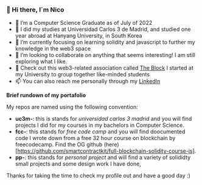 ### 👋 Hi there, I´m Nico 

- 🔭 I’m a Computer Science Graduate as of July of 2022
- 🌱 I did my studies at Universidad Carlos 3 de Madrid, and studied one year abroad at Hanyang University, in South Korea
- 👯 I’m currently focusing on learning solidity and javascript to further my knowledge in the web3 space
- 🤔 I’m looking to collaborate on anything that seems interesting! I am still exploring what I like.
- 💬 Check out this web3-related association called [The Block](https://www.linkedin.com/in/the-block-b7138123a/) I started at my University to group together like-minded students 
- 📫 You can also reach me personally through my [LinkedIn](https://www.linkedin.com/in/nicol%C3%A1s-arnedo-villanueva-454a36169/)


**Brief rundown of my portafolio**

My repos are named using the following convention:

- **uc3m-**: this is stands for _universidad carlos 3 madrid_ and you will find projects I did for my courses in my bachelors in Computer Science.
- **fcc-**: this stands for _free code camp_ and you will find doocumented code I wrote down from a free 32 hour course on blockchain by freecodecamp. Find the OG github (here)[https://github.com/smartcontractkit/full-blockchain-solidity-course-js].
- **pp-**: this stands for _personal project_ and will find a variety of solididty small projects and some design work I have done,


Thanks for taking the time to check my profile out and have a good day :)
